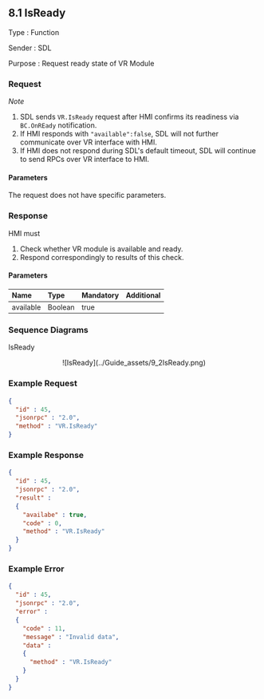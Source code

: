 ## 8.1 IsReady

Type
: Function

Sender
: SDL

Purpose
: Request ready state of VR Module

### Request

_Note_

1. SDL sends `VR.IsReady` request after HMI confirms its readiness via `BC.OnREady` notification.
2. If HMI responds with `"available":false`, SDL will not further communicate over VR interface with HMI.
3. If HMI does not respond during SDL's default timeout, SDL will continue to send RPCs over VR interface to HMI.


#### Parameters

The request does not have specific parameters.

### Response

HMI must

1. Check whether VR module is available and ready.
2. Respond correspondingly to results of this check.


#### Parameters

|Name|Type|Mandatory|Additional|
|:---|:---|:--------|:---------|
|available|Boolean|true||

### Sequence Diagrams

IsReady
<center>![IsReady](../Guide_assets/9_2IsReady.png)</center>


### Example Request

```json
{
  "id" : 45,
  "jsonrpc" : "2.0",
  "method" : "VR.IsReady"
}
```
### Example Response

```json
{
  "id" : 45,
  "jsonrpc" : "2.0",
  "result" :
  {
    "availabe" : true,
    "code" : 0,
    "method" : "VR.IsReady"
  }
}
```

### Example Error

```json
{
  "id" : 45,
  "jsonrpc" : "2.0",
  "error" :
  {
    "code" : 11,
    "message" : "Invalid data",
    "data" :
    {
      "method" : "VR.IsReady"
    }
  }
}
```
